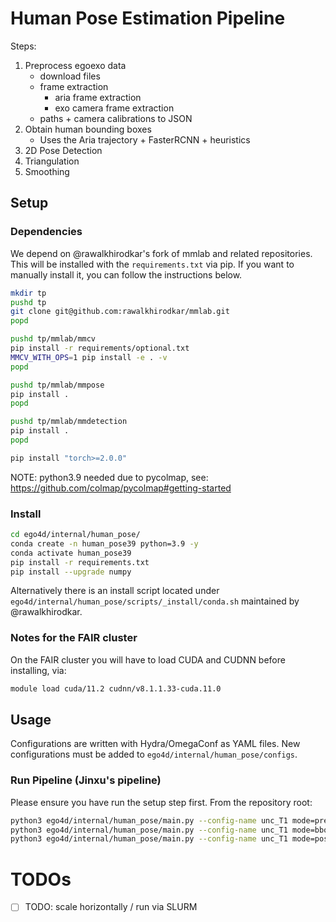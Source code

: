 # Human Pose Estimation Pipeline

Steps:
1. Preprocess egoexo data
    - download files
    - frame extraction
        - aria frame extraction
        - exo camera frame extraction
    - paths + camera calibrations to JSON
2. Obtain human bounding boxes 
    - Uses the Aria trajectory + FasterRCNN + heuristics
3. 2D Pose Detection
4. Triangulation
5. Smoothing

## Setup

### Dependencies

We depend on @rawalkhirodkar's fork of mmlab and related repositories. This
will be installed with the `requirements.txt` via pip. If you want to manually
install it, you can follow the instructions below.

```bash
mkdir tp
pushd tp
git clone git@github.com:rawalkhirodkar/mmlab.git
popd

pushd tp/mmlab/mmcv
pip install -r requirements/optional.txt
MMCV_WITH_OPS=1 pip install -e . -v
popd

pushd tp/mmlab/mmpose
pip install .
popd

pushd tp/mmlab/mmdetection
pip install .
popd

pip install "torch>=2.0.0"
```
NOTE: python3.9 needed due to pycolmap, see: https://github.com/colmap/pycolmap#getting-started

### Install

```bash
cd ego4d/internal/human_pose/
conda create -n human_pose39 python=3.9 -y
conda activate human_pose39
pip install -r requirements.txt
pip install --upgrade numpy
```

Alternatively there is an install script located under
`ego4d/internal/human_pose/scripts/_install/conda.sh` maintained by
@rawalkhirodkar.

### Notes for the FAIR cluster
On the FAIR cluster you will have to load CUDA and CUDNN before installing, via:

```bash
module load cuda/11.2 cudnn/v8.1.1.33-cuda.11.0
```

## Usage

Configurations are written with Hydra/OmegaConf as YAML files. New
configurations must be added to `ego4d/internal/human_pose/configs`.

### Run Pipeline (Jinxu's pipeline)

Please ensure you have run the setup step first. From the repository root:

```bash
python3 ego4d/internal/human_pose/main.py --config-name unc_T1 mode=preprocess repo_root_dir=$PWD
python3 ego4d/internal/human_pose/main.py --config-name unc_T1 mode=bbox repo_root_dir=$PWD
python3 ego4d/internal/human_pose/main.py --config-name unc_T1 mode=pose2d repo_root_dir=$PWD
```

# TODOs
- [ ] TODO: scale horizontally / run via SLURM
